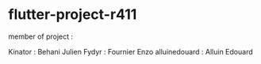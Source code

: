 # flutter-project-r411

member of project :

Kinator : Behani Julien
Fydyr : Fournier Enzo
alluinedouard : Alluin Edouard

